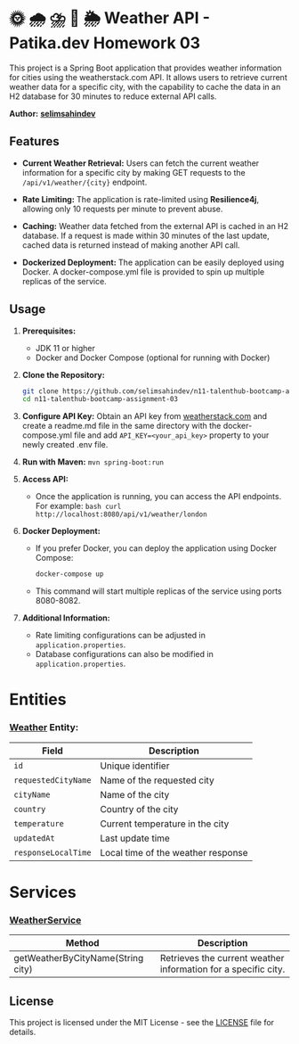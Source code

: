 # 🌞 🌧 ⛈️ 🌈 🌦️ Weather API - Patika.dev Homework 03

This project is a Spring Boot application that provides weather information for cities using the weatherstack.com API. It allows users to retrieve current weather data for a specific city, with the capability to cache the data in an H2 database for 30 minutes to reduce external API calls.

**Author:** [**selimsahindev**](https://github.com/selimsahindev/)

## Features
- **Current Weather Retrieval:** Users can fetch the current weather information for a specific city by making GET requests to the `/api/v1/weather/{city}` endpoint.

- **Rate Limiting:** The application is rate-limited using **Resilience4j**, allowing only 10 requests per minute to prevent abuse.

- **Caching:** Weather data fetched from the external API is cached in an H2 database. If a request is made within 30 minutes of the last update, cached data is returned instead of making another API call.

- **Dockerized Deployment:** The application can be easily deployed using Docker. A docker-compose.yml file is provided to spin up multiple replicas of the service.

## Usage

1. **Prerequisites:**
   - JDK 11 or higher
   - Docker and Docker Compose (optional for running with Docker)

2. **Clone the Repository:**
   ```bash
   git clone https://github.com/selimsahindev/n11-talenthub-bootcamp-assignment-03.git
   cd n11-talenthub-bootcamp-assignment-03
   ```

3. **Configure API Key:**
   Obtain an API key from [weatherstack.com](https://weatherstack.com/) and create a readme.md file in the same directory with the docker-compose.yml file and add
     ```API_KEY=<your_api_key>``` property to your newly created .env file.

4. **Run with Maven:**
   `mvn spring-boot:run`

5. **Access API:**
   - Once the application is running, you can access the API endpoints. For example:
     <code>bash
     curl http://localhost:8080/api/v1/weather/london
     </code>

6. **Docker Deployment:**
   - If you prefer Docker, you can deploy the application using Docker Compose:
     ```bash
     docker-compose up
     ```
   - This command will start multiple replicas of the service using ports 8080-8082.

7. **Additional Information:**
   - Rate limiting configurations can be adjusted in `application.properties`.
   - Database configurations can also be modified in `application.properties`.

# Entities

### [**Weather**](src/main/java/com/selimsahin/homework03/entity/Weather.java) Entity:

| Field              | Description                         |
|--------------------|-------------------------------------|
| `id`               | Unique identifier                   |
| `requestedCityName`| Name of the requested city          |
| `cityName`         | Name of the city                    |
| `country`          | Country of the city                 |
| `temperature`      | Current temperature in the city     |
| `updatedAt`        | Last update time                    |
| `responseLocalTime`| Local time of the weather response  |

# Services

### [**WeatherService**](src/main/java/com/selimsahin/homework03/service/WeatherService.java)

| Method                                      | Description                                                            |
|---------------------------------------------|------------------------------------------------------------------------|
| getWeatherByCityName(String city)           | Retrieves the current weather information for a specific city.         |


## License

This project is licensed under the MIT License - see the [LICENSE](LICENSE) file for details.

